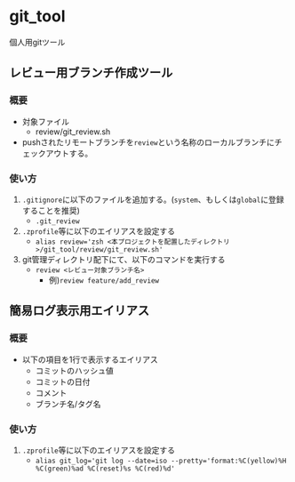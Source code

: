 # git_tool
個人用gitツール

## レビュー用ブランチ作成ツール
### 概要
- 対象ファイル
   - review/git_review.sh
- pushされたリモートブランチを`review`という名称のローカルブランチにチェックアウトする。

### 使い方
1. `.gitignore`に以下のファイルを追加する。(`system`、もしくは`global`に登録することを推奨)
   - `.git_review`
1. `.zprofile`等に以下のエイリアスを設定する
   - `alias review='zsh <本プロジェクトを配置したディレクトリ>/git_tool/review/git_review.sh'`
1. git管理ディレクトリ配下にて、以下のコマンドを実行する
   - `review <レビュー対象ブランチ名>`
      - 例)`review feature/add_review`

## 簡易ログ表示用エイリアス
### 概要
- 以下の項目を1行で表示するエイリアス
   - コミットのハッシュ値
   - コミットの日付
   - コメント
   - ブランチ名/タグ名

### 使い方
1. `.zprofile`等に以下のエイリアスを設定する
   - `alias git_log='git log --date=iso --pretty='format:%C(yellow)%H %C(green)%ad %C(reset)%s %C(red)%d'`
